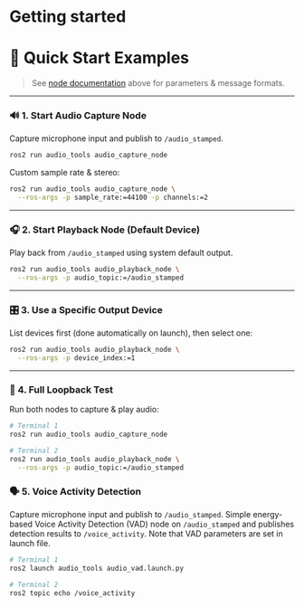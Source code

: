 # Getting started

# 🚀 Quick Start Examples

> See [node documentation](../about/implementation.md) above for parameters & message formats.

---

### 🔊 1. Start Audio Capture Node

Capture microphone input and publish to `/audio_stamped`.

```bash
ros2 run audio_tools audio_capture_node
```

Custom sample rate & stereo:

```bash
ros2 run audio_tools audio_capture_node \
  --ros-args -p sample_rate:=44100 -p channels:=2
```

---

### 🎧 2. Start Playback Node (Default Device)

Play back from `/audio_stamped` using system default output.

```bash
ros2 run audio_tools audio_playback_node \
  --ros-args -p audio_topic:=/audio_stamped
```

---

### 🎛️ 3. Use a Specific Output Device

List devices first (done automatically on launch), then select one:

```bash
ros2 run audio_tools audio_playback_node \
  --ros-args -p device_index:=1
```

---

### 🔄 4. Full Loopback Test

Run both nodes to capture & play audio:

```bash
# Terminal 1
ros2 run audio_tools audio_capture_node

# Terminal 2
ros2 run audio_tools audio_playback_node \
  --ros-args -p audio_topic:=/audio_stamped
```

### 🗣️ 5. Voice Activity Detection

Capture microphone input and publish to `/audio_stamped`. Simple energy-based Voice Activity Detection (VAD) node on `/audio_stamped` and publishes detection results to `/voice_activity`. Note that VAD parameters are set in launch file.

```bash
# Terminal 1
ros2 launch audio_tools audio_vad.launch.py

# Terminal 2
ros2 topic echo /voice_activity
```
